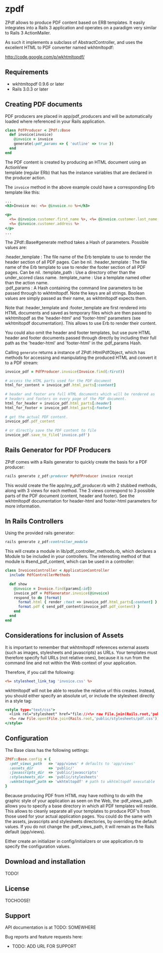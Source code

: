 # zpdf

ZPdf allows to produce PDF content based on ERB templates. It easily integrates
into a Rails 3 application and operates on a paradigm very similar to 
Rails 3 ActionMailer.

As such it implements a subclass of AbstractController, and uses the excellent
HTML to PDF converter named wkhtmltopdf:

http://code.google.com/p/wkhtmltopdf/

## Requirements

 * wkhtmltopdf 0.9.6 or later
 * Rails 3.0.3 or later

## Creating PDF documents

PDF producers are placed in app/pdf_producers and will be automatically loaded
where referenced in your Rails application.

```ruby
class PdfProducer < ZPdf::Base
  def invoice(invoice)
    @invoice = invoice
    generate(:pdf_params => { 'outline' => true })
  end
end
```
The PDF content is created by producing an HTML document using an ActionView  
template (regular ERb) that has the instance variables that are declared in 
the producer action.

The `invoice` method in the above example could have a corresponding Erb 
template like this:

```rhtml
...
<h3>Invoice no: <%= @invoice.no %></h3>
  
<p>
  <%= @invoice.customer.first_name %>, <%= @invoice.customer.last_name %><br />
  <%= @invoice.customer.address %>
</p>
...
```

The ZPdf::Base#generate method takes a Hash of parameters. Possible values are:

  :header_template :  The file name of the Erb template to use to render the header 
                      section of all PDF pages. Can be nil.
  :header_template :  The file name of the Erb template to use to render the footer 
                      section of all PDF pages. Can be nil.
  :template_path   :  Use a directory other than the under_scored class name.
  :template_name   :  Use a template named other than the action name.                      
  :pdf_params      :  A Hash containing the command line parameters to be 
                      passed through to wkhtmltopdf. Note the keys are all 
                      strings. Boolean values are simply passed as their name, 
                      as wkhtmltopdf expects them.

Note that :header_template and :footer_template are first rendered into HTML 
documents and saved as temporary files which are then passed to wkhtmltopdf as 
the 'header-html' and 'footer-html' parameters (see wkhtmltopdf documentation).
This allows to use Erb to render their content. 

You could also omit the header and footer templates, but use pure HTML header 
and footer documents passed through directly by including their full path as 
the 'header-html' and 'footer-html' in the :pdf_params Hash.

Calling `generate` returns a instance of ZPdf::HtmlPdfObject, which has methods
for accessing and manipulating the produced HTML and convert it to a PDF stream:

```ruby
invoice_pdf = PdfProducer.invoice(Invoice.find(:first))
  
# access the HTML parts used for the PDF document
html_for_content = invoice_pdf.html_parts[:content]
  
# header and footer are full HTML documents which will be rendered as
# headers and footers on every page of the PDF document.
html_for_header = invoice_pdf.html_parts[:header]
html_for_footer = invoice_pdf.html_parts[:footer]
  
# get the actual PDF content. 
invoice_pdf.pdf_content
  
# or directly save the PDF content to file
invoice_pdf.save_to_file('invoice.pdf')
```

## Rails Generator for PDF Producers 

ZPdf comes with a Rails generator to quickly create the basis for a PDF 
producer:

```ruby
rails generate z_pdf:producer MyPdfProducer invoice receipt
```

This would create the file app/my_pdf_producer.rb with 2 stubbed methods, along
with 3 views for each method. The 3 views correspond to 3 possible parts of the
PDF document (content, header and footer). See the wkhtmltopdf documentation 
for header-html and footer-html parameters for more information.  
  
## In Rails Controllers

Using the provided rails generator:

```ruby
rails generate z_pdf:controller_module
```

This will create a module in lib/pdf_controller_methods.rb, which declares
a Module to be included in your controllers. The interesting method of that module
is #send_pdf_content, which can be used in a controller:

```ruby
class InvoicesController < ApplicationController
  include PdfControllerMethods
  
  def show
    @invoice = Invoice.find(params[:id])
    invoice_pdf = PdfGenerator.invoice(@invoice)
    respond_to do |format|
      format.html { render :text => invoice_pdf.html_parts[:content] }
      format.pdf { send_pdf_content(invoice_pdf.pdf_content) }
    end
  end
end
```

## Considerations for inclusion of Assets

It is important to remember that wkhtmltopdf references external assets (such 
as images, stylesheets and javascripts) as URLs. Your templates must therefore
specify full URLs (not relative ones), because it is run from the command line
and not within the Web context of your application.

Therefore, if you call the following:

```rhtml
<%= stylesheet_link_tag 'invoice.css' %>
```

wkhtmltopdf will not be able to resolve the relative url this creates. Instead,
you should either specify an absolute url, or include the stylesheet directly 
in a style tag:

```rhtml
<style type="text/css">
  <link rel="stylesheet" href="file://<%= raw File.join(Rails.root,'public/stylesheets/pdf.css') %>" />
  <%= raw File.open(File.join(Rails.root,'public/stylesheets/pdf.css')) { |f| f.read } %>
</style>
```

## Configuration

The Base class has the following settings:

```ruby
ZPdf::Base.config = {
  :pdf_views_path   => 'app/views' # defaults to 'app/views'
  :assets_dir       => 'public/'
  :javascripts_dir  => 'public/javascripts'
  :stylesheets_dir  => 'public/stylesheets'
  :wkhtmltopdf_path => 'wkhtmltopdf' # path to wkhtmltopdf executable 
} 
```

Because producing PDF from HTML may have nothing to do with the graphic style 
of your application as seen on the Web, the :pdf_views_path allows you to 
specify a base directory in which all PDF templates will reside. This allows to 
cleanly separate all your templates to produce PDF's from those used for your 
actual application pages. You could do the same with the assets, javascripts 
and stylesheets directories, by overriding the default values. If you do not 
change the :pdf_views_path, it will remain as the Rails default (app/views).

Either create an initializer in config/initializers or use application.rb to
specify the configuration values.

## Download and installation

TODO!

## License

TOCHOOSE!

## Support

API documentation is at TODO: SOMEWHERE

Bug reports and feature requests here:

* TODO: ADD URL FOR SUPPORT

